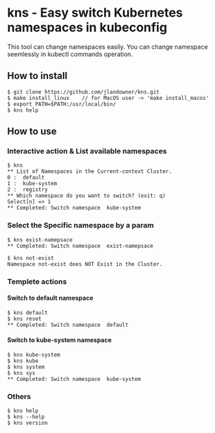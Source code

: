 # kns - Easy switch Kubernetes namespaces in kubeconfig
This tool can change namespaces easily.
You can change namespace seemlessly in kubectl commands operation.

## How to install
```
$ git clone https://github.com/jlandowner/kns.git
$ make install_linux    // for MacOS user -> 'make install_macos'
$ export PATH=$PATH:/usr/local/bin/
$ kns help
```
## How to use
### Interactive action & List available namespaces

```
$ kns
** List of Namespaces in the Current-context Cluster.
0 :  default
1 :  kube-system
2 :  registry
** Which namespace do you want to switch? (exit: q)
Select[n] => 1
** Completed: Switch namespace  kube-system
```

### Select the Specific namespace by a param
```
$ kns exist-namepsace
** Completed: Switch namespace  exist-namepsace

$ kns not-exist
Namespace not-exist does NOT Exist in the Cluster.
```

### Templete actions
#### Switch to default namespace
```
$ kns default
$ kns reset
** Completed: Switch namespace  default
```

#### Switch to kube-system namespace
```
$ kns kube-system
$ kns kube
$ kns system
$ kns sys
** Completed: Switch namespace  kube-system
```

### Others
```
$ kns help
$ kns --help
$ kns version
```
